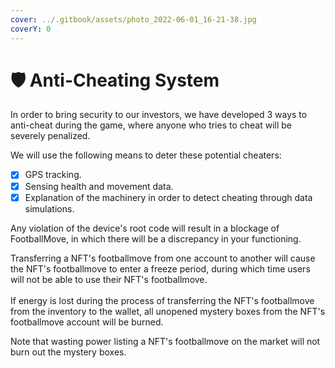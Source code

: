 ```yaml
---
cover: ../.gitbook/assets/photo_2022-06-01_16-21-38.jpg
coverY: 0
---
```


# 🛡 Anti-Cheating System

In order to bring security to our investors, we have developed 3 ways to anti-cheat during the game, where anyone who tries to cheat will be severely penalized.

We will use the following means to deter these potential cheaters:

* [x] GPS tracking.
* [x] Sensing health and movement data.
* [x] Explanation of the machinery in order to detect cheating through data simulations.

Any violation of the device's root code will result in a blockage of FootballMove, in which there will be a discrepancy in your functioning.

Transferring a NFT's footballmove from one account to another will cause the NFT's footballmove to enter a freeze period, during which time users will not be able to use their NFT's footballmove.\
\
If energy is lost during the process of transferring the NFT's footballmove from the inventory to the wallet, all unopened mystery boxes from the NFT's footballmove account will be burned.

Note that wasting power listing a NFT's footballmove on the market will not burn out the mystery boxes.
